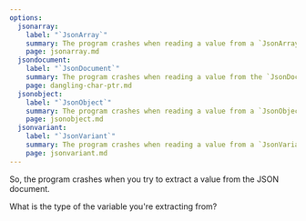 ```yaml
---
options:
  jsonarray:
    label: "`JsonArray`"
    summary: The program crashes when reading a value from a `JsonArray`
    page: jsonarray.md
  jsondocument:
    label: "`JsonDocument`"
    summary: The program crashes when reading a value from the `JsonDocument`
    page: dangling-char-ptr.md
  jsonobject:
    label: "`JsonObject`"
    summary: The program crashes when reading a value from a `JsonObject`
    page: jsonobject.md
  jsonvariant:
    label: "`JsonVariant`"
    summary: The program crashes when reading a value from a `JsonVariant`
    page: jsonvariant.md
---
```


So, the program crashes when you try to extract a value from the JSON document.

What is the type of the variable you're extracting from?

